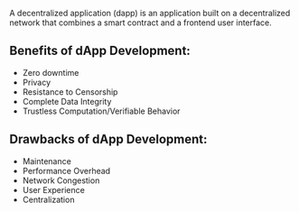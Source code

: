 A decentralized application (dapp) is an application built on a decentralized network that combines a smart contract and a frontend user interface.

## Benefits of dApp Development:
- Zero downtime
- Privacy
- Resistance to Censorship
- Complete Data Integrity
- Trustless Computation/Verifiable Behavior

## Drawbacks of dApp Development:
- Maintenance
- Performance Overhead
- Network Congestion
- User Experience
- Centralization
